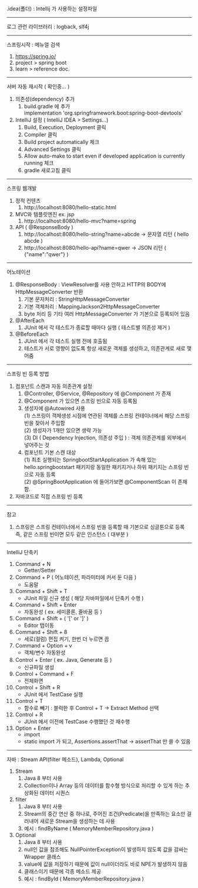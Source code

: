 .idea(폴더) : Intellij 가 사용하는 설정파일

---
로그 관런 라이브러리 : logback, slf4j

---
스프링시작 : 메뉴얼 검색
1. https://spring.io/
2. project > spring boot
3. learn > reference doc.

---
서버 자동 재시작 ( 확인중... )
1. 의존성(dependency) 추가  
   1) build.gradle 에 추가  
   implementation 'org.springframework.boot:spring-boot-devtools'
2. IntelliJ 설정 ( IntelliJ IDEA > Settings...)
   1) Build, Execution, Deployment 클릭
   2) Compiler 클릭
   3) Build project automatically 체크
   4) Advanced Settings 클릭
   5) Allow auto-make to start even if developed application is currently running 체크
   6) gradle 새로고침 클릭

---
스프링 웹개발
1. 정적 컨텐츠
   1) http://localhost:8080/hello-static.html 
2. MVC와 템플릿엔진 ex. jsp
   1) http://localhost:8080/hello-mvc?name=spring
3. API ( @ResponseBody )
   1) http://localhost:8080/hello-string?name=abcde -> 문자열 리턴 ( hello abcde )
   2) http://localhost:8080/hello-api?name=qwer -> JSON 리턴 ( {"name":"qwer"} )

---
어노테이션
1. @ResponseBody : ViewResolver를 사용 안하고 HTTP의 BODY에 HttpMessageConverter 반환
   1) 기본 문자처리 : StringHttpMessageConverter
   2) 기본 객체처리 : MappingJackson2HttpMessageConverter
   3) byte 처리 등 기타 여러 HttpMessageConverter 가 기본으로 등록되어 있음
2. @AfterEach
   1) JUnit 에서 각 테스트가 종료할 때마다 실행 ( 테스트별 의존성 제거 )
3. @BeforeEach
   1) JUnit 에서 각 테스트 실행 전에 호출됨
   2) 테스트가 서로 영향이 없도록 항상 새로운 객체를 생성하고, 의존관계로 새로 맺어줌

---
스프링 빈 등록 방법
1. 컴포넌트 스캔과 자동 의존관계 설정
   1) @Controller, @Service, @Repository 에 @Component 가 존재
   2) @Component 가 있으면 스프링 빈으로 자동 등록됨
   3) 생성자에 @Autowired 사용 <br>
      (1) 스프링이 객체생성 시점에 연관된 객체를 스프링 컨테이너에서 해당 스프링 빈을 찾아서 주입함 <br>
      (2) 생성자가 1개만 있으면 생략 가능 <br>
      (3) DI ( Dependency Injection, 의존성 주입 ) : 객체 의존관계를 외부에서 넣어주는 것
   4) 컴포넌트 기본 스캔 대상 <br>
      (1) 최초 실행되는 SpringbootStartApplication 가 속해 있는 hello.springbootstart 패키지랑 동일한 패키지거나 하위 패키지는 스프링 빈으로 자동 등록 <br>
      (2) @SpringBootApplication 에 들어가보면 @ComponentScan 이 존재함.
2. 자바코드로 직접 스프링 빈 등록

---
참고
1. 스프링은 스프링 컨테이너에서 스프링 빈을 등록할 때 기본으로 싱글톤으로 등록 <br>
   즉, 같은 스프링 빈이면 모두 같은 인스턴스 ( 대부분 )

---
IntelliJ 단축키
1. Command + N
   - Getter/Setter
2. Command + P ( 어노테이션, 파라미터에 커서 둔 다음 )
   - 도움말
3. Command + Shift + T
   - JUnit 파일 신규 생성 ( 해당 자바파일에서 단축키 수행 )
4. Command + Shift + Enter
   - 자동완성 ( ex. 세미콜론, 줄바꿈 등 )
5. Command + Shift + ( '[' or ']' )
    - Editor 탭이동
6. Command + Shift + 8
   - 세로(컬럼) 편집 켜기, 한번 더 누르면 끔
7. Command + Option + v
   - 객체/변수 자동완성
8. Control + Enter ( ex. Java, Generate 등 )
   - 신규파일 생성
9. Control + Command + F
   - 전체화면
10. Control + Shift + R
    - JUnit 에서 TestCase 실행
11. Control + T
    - 함수로 빼기 : 블럭한 후 Control + T -> Extract Method 선택
12. Control + R
    - JUnit 에서 이전에 TestCase 수행했던 것 재수행
13. Option + Enter
    - import
    - static import 가 되고, Assertions.assertThat -> assertThat 만 쓸 수 있음

---
자바 : Stream API(filter 메소드), Lambda, Optional
1. Stream
   1) Java 8 부터 사용
   2) Collection이나 Array 등의 데이터를 함수형 방식으로 처리할 수 있게 하는 추상화된 데이터 시퀀스
2. filter
   1) Java 8 부터 사용
   2) Stream의 중간 연산 중 하나로, 주어진 조건(Predicate)을 만족하는 요소만 걸러내어 새로운 Stream을 생성하는 데 사용
   3) 예시 : findByName ( MemoryMemberRepository.java )
3. Optional
   1) Java 8 부터 사용
   2) null인 값을 참조해도 NullPointerException이 발생하지 않도록 값을 감싸는 Wrapper 클래스
   3) value에 값을 저장하기 때문에 값이 null이더라도 바로 NPE가 발생하지 않음
   4) 클래스이기 때문에 각종 메소드 제공
   5) 예시 : findById ( MemoryMemberRepository.java )